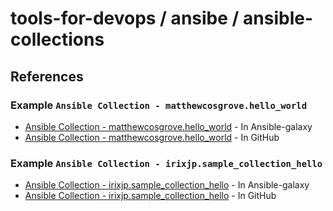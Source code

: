 # tools-for-devops / ansibe / ansible-collections

## References

### Example `Ansible Collection - matthewcosgrove.hello_world`

* [Ansible Collection - matthewcosgrove.hello_world](https://galaxy.ansible.com/matthewcosgrove/hello_world) - In Ansible-galaxy
* [Ansible Collection - matthewcosgrove.hello_world](https://github.com/matthewcosgrove/matthewcosgrove.hello_world) - In GitHub

### Example `Ansible Collection - irixjp.sample_collection_hello`

* [Ansible Collection - irixjp.sample_collection_hello](https://galaxy.ansible.com/irixjp/sample_collection_hello) - In Ansible-galaxy
* [Ansible Collection - irixjp.sample_collection_hello](https://github.com/irixjp/ansible-sample-collection-hello) - In GitHub

